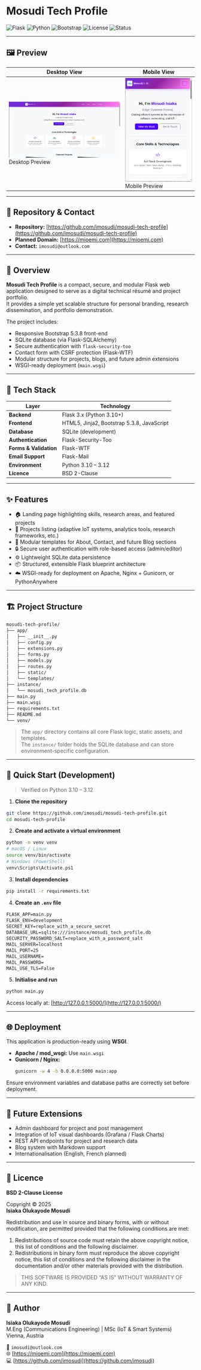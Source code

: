 # Mosudi Tech Profile

![Flask](https://img.shields.io/badge/Flask-3.0-blue?logo=flask)
![Python](https://img.shields.io/badge/Python-3.11%2B-blue?logo=python)
![Bootstrap](https://img.shields.io/badge/Bootstrap-5.3.8-purple?logo=bootstrap)
![License](https://img.shields.io/badge/License-BSD_2--Clause-green)
![Status](https://img.shields.io/badge/Status-Active-success)

---

## 🖼️ Preview

| Desktop View | Mobile View |
|---------------|--------------|
|![alt text](preview-desktop.png) Desktop Preview|![alt text](preview-mobile.png) Mobile Preview|

---

## 📁 Repository & Contact

- **Repository:** [https://github.com/imosudi/mosudi-tech-profile](https://github.com/imosudi/mosudi-tech-profile)  
- **Planned Domain:** [https://mioemi.com](https://mioemi.com)  
- **Contact:** `imosudi@outlook.com`

---

## 🧭 Overview

**Mosudi Tech Profile** is a compact, secure, and modular Flask web application designed to serve as a digital technical résumé and project portfolio.  
It provides a simple yet scalable structure for personal branding, research dissemination, and portfolio demonstration.

The project includes:

- Responsive Bootstrap 5.3.8 front-end
- SQLite database (via Flask-SQLAlchemy)
- Secure authentication with `flask-security-too`
- Contact form with CSRF protection (Flask-WTF)
- Modular structure for projects, blogs, and future admin extensions
- WSGI-ready deployment (`main.wsgi`)

---

## 🧰 Tech Stack

| Layer | Technology |
|-------|-------------|
| **Backend** | Flask 3.x (Python 3.10+) |
| **Frontend** | HTML5, Jinja2, Bootstrap 5.3.8, JavaScript |
| **Database** | SQLite (development) |
| **Authentication** | Flask-Security-Too |
| **Forms & Validation** | Flask-WTF |
| **Email Support** | Flask-Mail |
| **Environment** | Python 3.10 – 3.12 |
| **Licence** | BSD 2-Clause |

---

## ✨ Features

- 🏠 Landing page highlighting skills, research areas, and featured projects  
- 🧠 Projects listing (adaptive IoT systems, analytics tools, research frameworks, etc.)  
- 📄 Modular templates for About, Contact, and future Blog sections  
- 🔒 Secure user authentication with role-based access (admin/editor)  
- ⚙️ Lightweight SQLite data persistence  
- 📦 Structured, extensible Flask blueprint architecture  
- ☁️ WSGI-ready for deployment on Apache, Nginx + Gunicorn, or PythonAnywhere  

---

## 🏗️ Project Structure

```
mosudi-tech-profile/
├── app/
│   ├── __init__.py
│   ├── config.py
│   ├── extensions.py
│   ├── forms.py
│   ├── models.py
│   ├── routes.py
│   ├── static/
│   └── templates/
├── instance/
│   └── mosudi_tech_profile.db
├── main.py
├── main.wsgi
├── requirements.txt
├── README.md
└── venv/
```

> The `app/` directory contains all core Flask logic, static assets, and templates.  
> The `instance/` folder holds the SQLite database and can store environment-specific configuration.

---

## 🚀 Quick Start (Development)

> Verified on Python 3.10 – 3.12

1. **Clone the repository**
```bash
git clone https://github.com/imosudi/mosudi-tech-profile.git
cd mosudi-tech-profile
```

2. **Create and activate a virtual environment**
```bash
python -m venv venv
# macOS / Linux
source venv/bin/activate
# Windows (PowerShell)
venv\Scripts\Activate.ps1
```

3. **Install dependencies**
```bash
pip install -r requirements.txt
```

4. **Create an `.env` file**
```env
FLASK_APP=main.py
FLASK_ENV=development
SECRET_KEY=replace_with_a_secure_secret
DATABASE_URL=sqlite:///instance/mosudi_tech_profile.db
SECURITY_PASSWORD_SALT=replace_with_a_password_salt
MAIL_SERVER=localhost
MAIL_PORT=25
MAIL_USERNAME=
MAIL_PASSWORD=
MAIL_USE_TLS=False
```

5. **Initialise and run**
```bash
python main.py
```

Access locally at: [http://127.0.0.1:5000/](http://127.0.0.1:5000/)

---

## 🌐 Deployment

This application is production-ready using **WSGI**.

- **Apache / mod_wsgi:** Use `main.wsgi`  
- **Gunicorn / Nginx:**
  ```bash
  gunicorn -w 4 -b 0.0.0.0:5000 main:app
  ```

Ensure environment variables and database paths are correctly set before deployment.

---

## 🧩 Future Extensions

- Admin dashboard for project and post management  
- Integration of IoT visual dashboards (Grafana / Flask Charts)  
- REST API endpoints for project and research data  
- Blog system with Markdown support  
- Internationalisation (English, French planned)

---

## 🪪 Licence

**BSD 2-Clause License**

Copyright © 2025  
**Isiaka Olukayode Mosudi**

Redistribution and use in source and binary forms, with or without modification, are permitted provided that the following conditions are met:

1. Redistributions of source code must retain the above copyright notice, this list of conditions and the following disclaimer.  
2. Redistributions in binary form must reproduce the above copyright notice, this list of conditions and the following disclaimer in the documentation and/or other materials provided with the distribution.

> THIS SOFTWARE IS PROVIDED “AS IS” WITHOUT WARRANTY OF ANY KIND.

---

## 👤 Author

**Isiaka Olukayode Mosudi**  
M.Eng (Communications Engineering) | MSc (IoT & Smart Systems)  
Vienna, Austria  

📧 `imosudi@outlook.com`  
🌐 [https://mioemi.com](https://mioemi.com)  
💻 [https://github.com/imosudi](https://github.com/imosudi)

